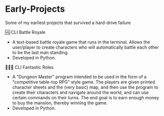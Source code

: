 # Early-Projects
 Some of my earliest projects that survived a hard-drive failure

🆚 CLI Battle Royale
* A text-based battle royale game that runs in the terminal. Allows the user/player to create characters who will automatically battle each other to be the last man standing.
* Developed in Python.

🧙🏻‍♂️ CLI Fantastic Roles
* A "Dungeon Master" program intended to be used in the form of a "competitive table-top RPG" style game. The players are given printed character sheets and the (very basic) map, and then use the program to create their characters and navigate around the world, and can use certain commands on their turns. The end goal is to earn enough money to buy the mansion, thereby winning the game.
* Developed in Python.
